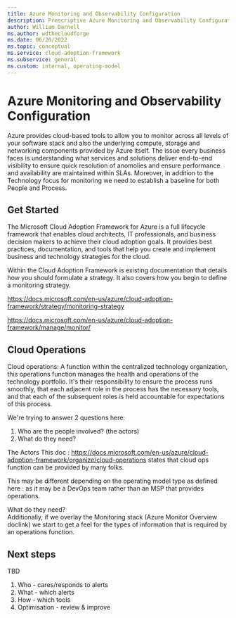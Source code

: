 ```yaml
---
title: Azure Monitoring and Observability Configuration
description: Prescriptive Azure Monitoring and Observability Configuration
author: William Darnell
ms.author: wdthecloudforge
ms.date: 06/20/2022
ms.topic: conceptual
ms.service: cloud-adoption-framework
ms.subservice: general
ms.custom: internal, operating-model
---
```


# Azure Monitoring and Observability Configuration

Azure provides cloud-based tools to allow you to monitor across all levels of your software stack and also the underlying compute, storage and networking components provided by Azure itself. 
The issue every business faces is understanding what services and solutions deliver end-to-end visibility to ensure quick resolution of anomolies and ensure performance and availability are maintained within SLAs. Moreover, in addition to the Technology focus for monitoring we need to establish a baseline for both People and Process.

## Get Started

The Microsoft Cloud Adoption Framework for Azure is a full lifecycle framework that enables cloud architects, IT professionals, and business decision makers to achieve their cloud adoption goals. It provides best practices, documentation, and tools that help you create and implement business and technology strategies for the cloud.

Within the Cloud Adoption Framework is existing documentation that details how you should formulate a strategy. It also covers how you begin to define a monitoring strategy.

https://docs.microsoft.com/en-us/azure/cloud-adoption-framework/strategy/monitoring-strategy

https://docs.microsoft.com/en-us/azure/cloud-adoption-framework/manage/monitor/

## Cloud Operations

Cloud operations: A function within the centralized technology organization, this operations function manages the health and operations of the technology portfolio. It's their responsibility to ensure the process runs smoothly, that each adjacent role in the process has the necessary tools, and that each of the subsequent roles is held accountable for expectations of this process.




We're trying to answer 2 questions here:
1. Who are the people involved? (the actors)
2. What do they need?


The Actors
This doc : https://docs.microsoft.com/en-us/azure/cloud-adoption-framework/organize/cloud-operations 
states that cloud ops function can be provided by many folks.

This may be different depending on the operating model type as defined here : <operating model link from CAF READY>
as it may be a DevOps team rather than an MSP that provides operations.
  
  
What do they need?  
Additionally, if we overlay the Monitoring stack (Azure Monitor Overview doclink) we start to get a feel for the 
  types of information that is required by an operations function.






## Next steps

TBD
  
1. Who - cares/responds to alerts
2. What - which alerts
3. How - which tools
4. Optimisation - review & improve
